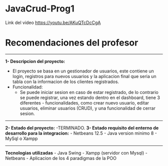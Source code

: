 # JavaCrud-Prog1
Link del video https://youtu.be/AKuQTcDcCgA

# Recomendaciones del profesor
<hr>

<b>1- Descripcion del proyecto:</b>
  - El proyecto se basa en un gestionador de usuarios, este contiene un login, registros para nuevos usuarios y la aplicacion final que seria un tabla con la informacion   de los clientes registrados.
  - Funcionalidad:
    - Se puede iniciar sesion en caso de estar registrado, de lo contrario se puede registrar, una vez estando dentro en el dashboard, tiene 3 diferentes               -       funcionalidades, como crear nuevo usuario, editar usuarios, eliminar usuarios (CRUD), y una funcionalidad de cerrar sesion.
 <hr>
<b>2- Estado del proyecto:</b>
    -TERMINADO.
<b>3- Estado requisito del enterno de desarrollo para la integracion:</b>
    - Netbeans 12.5
    - Java version minimo 8
    - MySql o Xampp
 <hr>
 <b> Tecnologias utilizadas</b>
    - Java Swing
    - Xampp (servidor con Mysql)
    - Netbeans
    - Aplicacion de los 4 paradigmas de la POO
  
